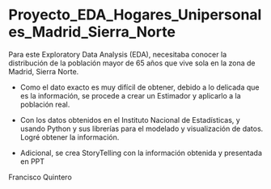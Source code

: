 # Proyecto_EDA_Hogares_Unipersonales_Madrid_Sierra_Norte


Para este Exploratory Data Analysis (EDA), necesitaba conocer la distribución de la población mayor de 65 años que vive sola en la zona de Madrid, Sierra Norte.
* Como el dato exacto es muy difícil de obtener, debido a lo delicada que es la información, se procede a crear un Estimador y aplicarlo a la población real.

* Con los datos obtenidos en el Instituto Nacional de Estadísticas, y usando Python y sus librerías para el modelado y visualización de datos. Logré obtener la información.

* Adicional, se crea StoryTelling con la información obtenida y presentada en PPT 

Francisco Quintero
